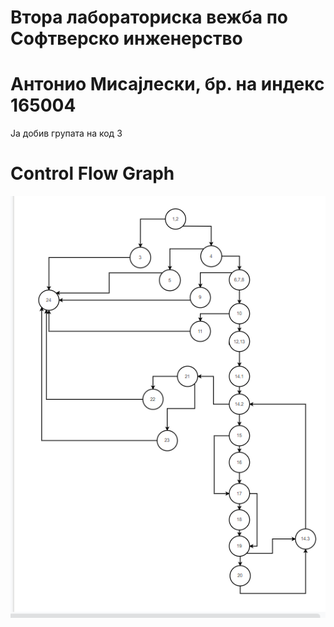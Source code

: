 # Втора лабораториска вежба по Софтверско инженерство

# Aнтонио Мисајлески, бр. на индекс 165004
Ја добив групата на код 3

# Control Flow Graph

![](/Images/CFG.png)
